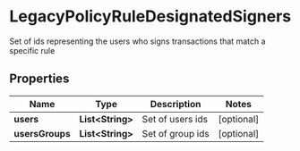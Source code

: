 

# LegacyPolicyRuleDesignatedSigners

Set of ids representing the users who signs transactions that match a specific rule

## Properties

| Name | Type | Description | Notes |
|------------ | ------------- | ------------- | -------------|
|**users** | **List&lt;String&gt;** | Set of users ids |  [optional] |
|**usersGroups** | **List&lt;String&gt;** | Set of group ids |  [optional] |




